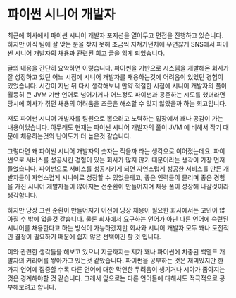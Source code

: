 # 파이썬 시니어 개발자

최근에 회사에서 파이썬 시니어 개발자 포지션을 열어두고 면접을 진행하고 있습니다. 하지만 아직 팀에 잘 맞는 분을 찾지 못해 조금씩 지쳐가던차에 우연찮게 SNS에서 파이썬 시니어 개발자의 채용과 관련된 회고 글을 읽게 되었습니다.

글의 내용을 간단히 요약하면 이렇습니다. 파이썬을 기반으로 시스템을 개발해온 회사가 잘 성장하고 있던 어느 시점에 시니어 개발자를 채용하는것에 어려움이 있었던 경험이 있었습니다. 시간이 지난 뒤 다시 생각해보니 만약 적절한 시점에 시니어 개발자의 풀이 월등히 큰 JVM 기반 언어로 넘어가거나 어느정도 파이썬과 공존하는 시도를 했더라면 당시에 회사가 겪던 채용의 어려움을 조금은 해소할 수 있지 않았을까 하는 회고입니다.

저도 파이썬 시니어 개발자를 팀원으로 뽑으려고 노력하는 입장에서 꽤나 공감이 가는 내용이었습니다. 아무래도 현재는 파이썬 시니어 개발자의 풀이 JVM 에 비해서 작기 때문에 채용하는것의 난이도가 더 높은것 같습니다.&#x20;

그렇다면 왜 파이썬 시니어 개발자의 숫자는 적을까 라는 생각으로 이어졌는데요. 파이썬으로 서비스를 성공시킨 경험이 있는 회사가 많지 않기 때문이라는 생각이 가장 먼저 들었습니다. 파이썬으로 서비스를 성공시키게 되면 자연스럽게 성공한 서비스를 만든 개발자들이 자연스럽게 시니어로 성장할 수 있었을테고, 좋은 인력들이 몰리며 좋은 경험을 가진 시니어 개발자들이 많아지는 선순환이 만들어지며 채용 풀이 성장해 나갈것이라 생각합니다.

하지만 당장 그런 순환이 만들어지기 이전에 당장 채용이 필요한 회사에서는 고민이 많아질 수 밖에 없을것 같습니다. 물론 회사에서 요구하는 언어가 아닌 다른 언어에 숙련된 시니어를 채용한다고 하는 방식이 가능하겠지만 회사와 시니어 개발자 모두 꽤나 도전적인 결정이 필요하기 때문에 쉽지 않은 선택이긴 할 것 입니다.

이와 관련한 생각들을 해보고 있으니 지금까지는 제가 꽤나 파이썬에 치중된 백엔드 개발자의 커리어를 쌓아가고 있는것 같았습니다. 파이썬을 공부하는 것은 재미있지만 한 가지 언어에 집중할 수록 다른 언어에 대한 막연한 두려움이 생기거나 시야가 좁아지는 것은 경계해야할 것 같습니다. 그래서 앞으로는 다른 언어들에 대해서도 적극적으로 공부해보려고 합니다.

